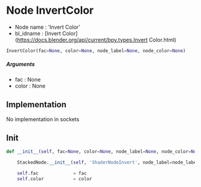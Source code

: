 # Node InvertColor

- Node name : 'Invert Color'
- bl_idname : [Invert Color](https://docs.blender.org/api/current/bpy.types.Invert Color.html)


``` python
InvertColor(fac=None, color=None, node_label=None, node_color=None)
```
##### Arguments

- fac : None
- color : None

## Implementation

No implementation in sockets

## Init

``` python
def __init__(self, fac=None, color=None, node_label=None, node_color=None):

    StackedNode.__init__(self, 'ShaderNodeInvert', node_label=node_label, node_color=node_color)

    self.fac             = fac
    self.color           = color
```
